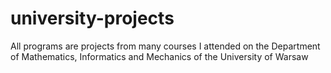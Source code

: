 # university-projects

All programs are projects from many courses I attended on the Department of Mathematics, Informatics
and Mechanics of the University of Warsaw
